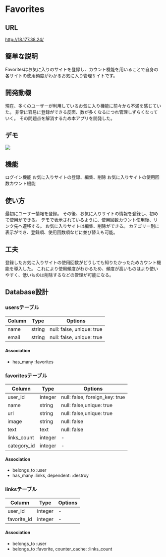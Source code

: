 # Favorites
## URL
http://18.177.38.24/

## 簡単な説明
Favoritesはお気に入りのサイトを登録し、カウント機能を用いることで自身の各サイトの使用頻度がわかるお気に入り管理サイトです。

## 開発動機
現在、多くのユーザーが利用しているお気に入り機能に前々から不満を感じていた。
非常に容易に登録ができる反面、数が多くなるにつれ管理しずらくなっていく。
その問題点を解消するため本アプリを開発した。

## デモ

![](https://user-images.githubusercontent.com/52599034/70846482-1b017300-1e9d-11ea-92d9-d6541e5a35a1.gif)

## 機能
ログイン機能
お気に入りサイトの登録、編集、削除
お気に入りサイトの使用回数カウント機能

## 使い方
最初にユーザー情報を登録。
その後、お気に入りサイトの情報を登録し、初めて使用ができる。
デモで表示されているように、使用回数カウント使用後、リンク先へ遷移する。
お気に入りサイトは編集、削除ができる。
カテゴリー別に表示ができ、登録順、使用回数順などに並び替えも可能。

## 工夫
登録したお気に入りサイトの使用回数がどうしても知りたかったためカウント機能を導入した。
これにより使用頻度がわかるため、頻度が高いものはより使いやすく、低いものは削除するなどの管理が可能になる。

## Database設計

### usersテーブル

|Column|Type|Options|
|------|----|-------|
|name|string|null: false, unique: true|
|email|string|null: false, unique: true|

#### Association
- has_many :favorites

### favoritesテーブル

|Column|Type|Options|
|------|----|-------|
|user_id|integer|null: false, foreign_key: true|
|name|string|null: false,unique: true|
|url|string|null: false,unique: true|
|image|string|null: false|
|text|text|null: false|
|links_count|integer|-|
|category_id|integer|-|
#### Association
- belongs_to :user
- has_many :links, dependent: :destroy

### linksテーブル

|Column|Type|Options|
|------|----|-------|
|user_id|integer|-|
|favorite_id|integer|-|

#### Association
- belongs_to :user
- belongs_to :favorite, counter_cache: :links_count
